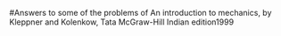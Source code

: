 #Answers to some of the problems of An introduction to mechanics, by Kleppner and Kolenkow, Tata McGraw-Hill Indian edition1999

